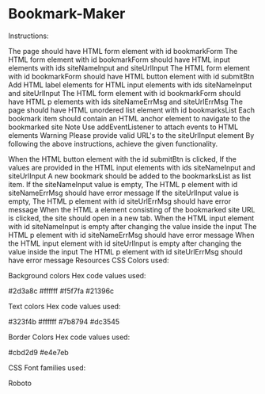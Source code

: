 # Bookmark-Maker
Instructions:

The page should have HTML form element with id bookmarkForm
The HTML form element with id bookmarkForm should have HTML input elements with ids siteNameInput and siteUrlInput
The HTML form element with id bookmarkForm should have HTML button element with id submitBtn
Add HTML label elements for HTML input elements with ids siteNameInput and siteUrlInput
The HTML form element with id bookmarkForm should have HTML p elements with ids siteNameErrMsg and siteUrlErrMsg
The page should have HTML unordered list element with id bookmarksList
Each bookmark item should contain an HTML anchor element to navigate to the bookmarked site
Note
Use addEventListener to attach events to HTML elements
Warning
Please provide valid URL's to the siteUrlInput element
By following the above instructions, achieve the given functionality.

When the HTML button element with the id submitBtn is clicked,
If the values are provided in the HTML input elements with ids siteNameInput and siteUrlInput
A new bookmark should be added to the bookmarksList as list item.
If the siteNameInput value is empty,
The HTML p element with id siteNameErrMsg should have error message
If the siteUrlInput value is empty,
The HTML p element with id siteUrlErrMsg should have error message
When the HTML a element consisting of the bookmarked site URL is clicked, the site should open in a new tab.
When the HTML input element with id siteNameInput is empty after changing the value inside the input
The HTML p element with id siteNameErrMsg should have error message
When the HTML input element with id siteUrlInput is empty after changing the value inside the input
The HTML p element with id siteUrlErrMsg should have error message
Resources
CSS Colors used:

Background colors Hex code values used:

#2d3a8c
#ffffff
#f5f7fa
#21396c

Text colors Hex code values used:

#323f4b
#ffffff
#7b8794
#dc3545

Border Colors Hex code values used:

#cbd2d9
#e4e7eb

CSS Font families used:

Roboto
